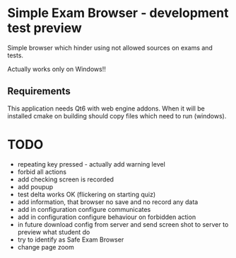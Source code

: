 # Simple Exam Browser - development test preview

Simple browser which hinder using not allowed sources on exams and tests.

Actually works only on Windows!!

## Requirements

This application needs Qt6 with web engine addons. When it will be installed cmake on building should copy files which need to run (windows).

# TODO

* repeating key pressed - actually add warning level
* forbid all actions
* add checking screen is recorded
* add poupup
* test delta works OK (flickering on starting quiz)
* add information, that browser no save and no record any data
* add in configuration configure communicates
* add in configuration configure behaviour on forbidden action
* in future download config from server and send screen shot to server to preview what student do
* try to identify as Safe Exam Browser
* change page zoom

